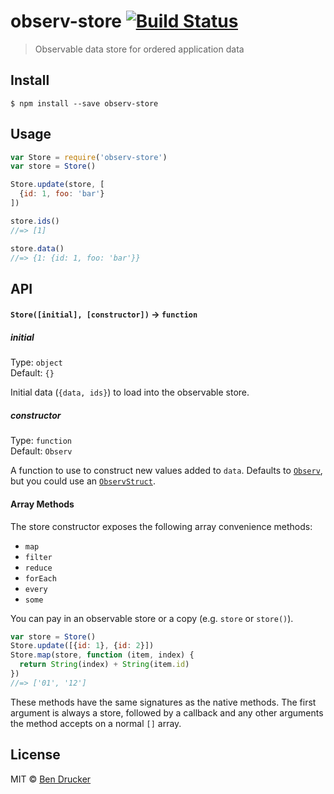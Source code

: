 # observ-store [![Build Status](https://travis-ci.org/bendrucker/observ-store.svg?branch=master)](https://travis-ci.org/bendrucker/observ-store)

> Observable data store for ordered application data


## Install

```
$ npm install --save observ-store
```


## Usage

```js
var Store = require('observ-store')
var store = Store()

Store.update(store, [
  {id: 1, foo: 'bar'}
])

store.ids()
//=> [1]

store.data()
//=> {1: {id: 1, foo: 'bar'}}
```

## API

#### `Store([initial], [constructor])` -> `function`

##### initial

Type: `object`  
Default: `{}`

Initial data (`{data, ids}`) to load into the observable store.

##### constructor

Type: `function`  
Default: `Observ`

A function to use to construct new values added to `data`. Defaults to [`Observ`](https://github.com/raynos/observ), but you could use an [`ObservStruct`](https://github.com/raynos/observ-struct).

#### Array Methods

The store constructor exposes the following array convenience methods:

* `map`
* `filter`
* `reduce`
* `forEach`
* `every`
* `some`

You can pay in an observable store or a copy (e.g. `store` or `store()`).

```js
var store = Store()
Store.update([{id: 1}, {id: 2}])
Store.map(store, function (item, index) {
  return String(index) + String(item.id)
})
//=> ['01', '12']
```

These methods have the same signatures as the native methods. The first argument is always a store, followed by a callback and any other arguments the method accepts on a normal `[]` array.

## License

MIT © [Ben Drucker](http://bendrucker.me)
